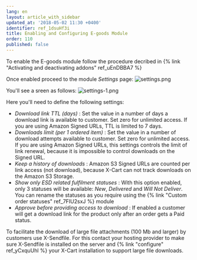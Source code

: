 ```yaml
---
lang: en
layout: article_with_sidebar
updated_at: '2018-05-02 11:30 +0400'
identifier: ref_1dsuHf3i
title: Enabling and Configuring E-goods Module
order: 110
published: false
---
```


To enable the E-goods module follow the procedure decribed in {% link "Activating and deactivating addons" ref_uEnDBBA7 %}

Once enabled proceed to the module _Settings_ page:
![settings.png]({{site.baseurl}}/attachments/ref_1dsuHf3i/settings.png)

You'll see a sreen as follows:
![settings-1.png]({{site.baseurl}}/attachments/ref_1dsuHf3i/settings-1.png)

Here you'll need to define the following settings:

* _Download link TTL (days)_ : Set the value in a number of days a download link is available to customer. Set zero for unlimited access. If you are using Amazon Signed URLs, TTL is limited to 7 days.
* _Downloads limit (per 1 ordered item)_ : Set the value in a number of download attempts available to customer. Set zero for unlimited access. If you are using Amazon Signed URLs, this settings controls the limit of link renewal, because it is impossible to control downloads on the Signed URL.
* _Keep a history of downloads_ : Amazon S3 Signed URLs are counted per link access (not download), because X-Cart can not track downloads on the Amazon S3 Storage.
* _Show only ESD related fulfilment statuses_ : With this option enabled, only 3 statuses will be available: _New_, _Delivered_ and _Will Not Deliver_. You can rename the statuses as you require using the {% link "Custom order statuses" ref_7FIU2sxJ %} module
* _Approve before providing access to download_ : If enabled a customer will get a download link for the product only after an order gets a Paid status. 

To facilitate the download of large file attachments (100 Mb and larger) by customers use X-Sendfile. For this contact your hosting provider to make sure X-Sendfile is installed on the server and {% link "configure" ref_yCxquUhl %} your X-Cart installation to support large file downloads.
